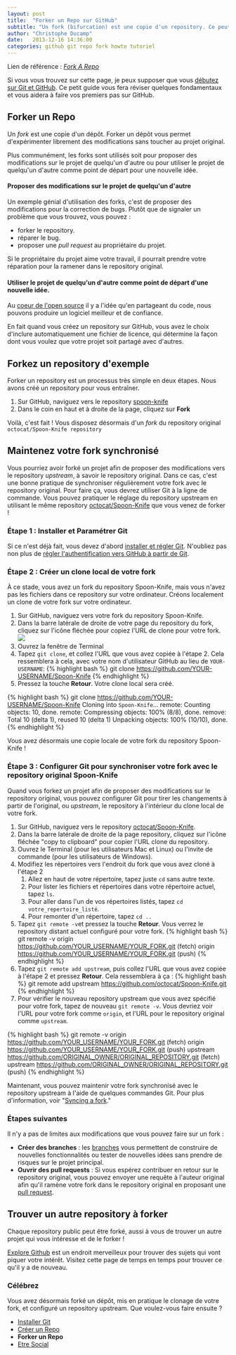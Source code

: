 ```yaml
---
layout: post
title:  "Forker un Repo sur GitHub"
subtitle: "Un fork (bifurcation) est une copie d'un repository. Ce peut être une bonne base pour démarrer."
author: "Christophe Ducamp"
date:   2013-12-16 14:36:00
categories: github git repo fork howto tutoriel
---
```

Lien de référence : <span class="h-cite"><cite class="p-name u-url">[Fork A Repo](https://help.github.com/articles/fork-a-repo)</cite></span>

Si vous vous trouvez sur cette page, je peux supposer que vous [débutez sur Git et GitHub](/2013/12/15/Github-pour-nuls-partie-1/). Ce petit guide vous fera réviser quelques fondamentaux et vous aidera à faire vos premiers pas sur GitHub.

## Forker un Repo

Un *fork* est une copie d'un dépôt. Forker un dépôt vous permet d'expérimenter librement des modifications sans toucher au projet original.

Plus communément, les forks sont utilisés soit pour proposer des modifications sur le projet de quelqu'un d'autre ou pour utiliser le projet de quelqu'un d'autre comme point de départ pour une nouvelle idée.

####  Proposer des modifications sur le projet de quelqu'un d'autre

Un exemple génial d'utilisation des forks, c'est de proposer des modifications pour la correction de bugs. Plutôt que de signaler un problème que vous trouvez, vous pouvez :

- forker le repository.
- réparer le bug.
- proposer une *pull request* au propriétaire du projet.

Si le propriétaire du projet aime votre travail, il pourrait prendre votre réparation pour la ramener dans le repository original.

#### Utiliser le projet de quelqu'un d'autre comme point de départ d'une nouvelle idée.

Au [coeur de l'open source](http://opensource.org/about) il y a l'idée qu'en partageant du code, nous pouvons produire un logiciel meilleur et de confiance.

En fait quand vous créez un repository sur GitHub, vous avez le choix d'inclure automatiquement une fichier de licence, qui détermine la façon dont vous voulez que votre projet soit partagé avec d'autres.

## Forkez un repository d'exemple

Forker un repository est un processus très simple en deux étapes. Nous avons créé un repository pour vous entraîner.

1. Sur GitHub, naviguez vers le repository [spoon-knife](https://github.com/octocat/Spoon-Knife)
2. Dans le coin en haut et à droite de la page, cliquez sur **Fork**

Voilà, c'est fait ! Vous disposez désormais d'un *fork* du repository original `octocat/Spoon-Knife repository`

## Maintenez votre fork synchronisé

Vous pourriez avoir forké un projet afin de proposer des modifications vers le repository *upstream*, à savoir  le repository original. Dans ce cas, c'est une bonne pratique de synchroniser régulièrement votre fork avec le repository original. Pour faire ça, vous devrez utiliser Git à la ligne de commande. Vous pouvez pratiquer le réglage du repository upstream en utilisant le même repository [octocat/Spoon-Knife](https://github.com/octocat/Spoon-Knife) que vous venez de forker !

### Étape 1 : Installer et Paramétrer Git

Si ce n'est déjà fait, vous devez d'abord [installer et régler Git](/2013/12/10/installer-git/). N'oubliez pas non plus de [régler l'authentification vers GitHub à partir de Git](https://help.github.com/articles/set-up-git#next-steps-authenticating-with-github-from-git).

<span id="creer-un-clone-local-de-votre-fork"></span>
### Étape 2 : Créer un clone local de votre fork

À ce stade, vous avez un fork du repository Spoon-Knife, mais vous n'avez pas les fichiers dans ce repository sur votre ordinateur. Créons localement un clone de votre fork sur votre ordinateur.

1. Sur GitHub, naviguez vers votre fork du repository Spoon-Knife.
2. Dans la barre latérale de droite de votre page du repository du fork, cliquez sur l'icône fléchée pour copiez l'URL de clone pour votre fork. <img src="https://help.github.com/assets/images/help/repository/clone-repo-clone-url-button.png" />
3. Ouvrez la fenêtre de Terminal
4. Tapez `git clone`, et collez l'URL que vous avez copiée à l'étape 2. Cela ressemblera à cela, avec votre nom d'utilisateur GitHub au lieu de `YOUR-USERNAME`:
{% highlight bash %}
git clone https://github.com/YOUR-USERNAME/Spoon-Knife
{% endhighlight %}
5. Pressez la touche **Retour**. Votre clone local sera créé.

{% highlight bash %}
git clone https://github.com/YOUR-USERNAME/Spoon-Knife
Cloning into `Spoon-Knife`...
remote: Counting objects: 10, done.
remote: Compressing objects: 100% (8/8), done.
remove: Total 10 (delta 1), reused 10 (delta 1)
Unpacking objects: 100% (10/10), done.
{% endhighlight %}

Vous avez désormais une copie locale de votre fork du repository Spoon-Knife !

###  Étape 3 : Configurer Git pour synchroniser votre fork avec le repository original Spoon-Knife

Quand vous forkez un projet afin de proposer des modifications sur le repository original, vous pouvez configurer Git pour tirer les changements à partir de l'original, ou *upstream*, le repository à l'intérieur du clone local de votre fork.

1. Sur GitHub, naviguez vers le repository [octocat/Spoon-Knife](https://github.com/octocat/Spoon-Knife).
2. Dans la barre latérale de droite de la page repository, cliquez sur l'icône fléchée "copy to clipboard" pour copier l'URL clone du repository.
3. Ouvrez le Terminal (pour les utilisateurs Mac et Linux) ou l'invite de commande (pour les utilisateurs de Windows).
4. Modifiez les répertoires vers l'endroit du fork que vous avez cloné à l'étape 2
	1. Allez en haut de votre répertoire, tapez juste `cd` sans autre texte.
	2. Pour lister les fichiers et répertoires dans votre répertoire actuel, tapez `ls`.
	3. Pour aller dans l'un de vos répertoires listés, tapez `cd votre_repertoire_listé`.
	4. Pour remonter d'un répertoire, tapez `cd ..`
5. Tapez `git remote -v`et pressez la touche **Retour**. Vous verrez le repository distant actuel configuré pour votre fork.
{% highlight bash %}
git remote -v
origin  https://github.com/YOUR_USERNAME/YOUR_FORK.git (fetch)
origin  https://github.com/YOUR_USERNAME/YOUR_FORK.git (push)
{% endhighlight %}
6. Tapez `git remote add upstream`, puis collez l'URL que vous avez copiée à l'étape 2 et pressez **Retour**. Cela ressemblera à ça :
{% highlight bash %}
git remote add upstream https://github.com/octocat/Spoon-Knife.git
{% endhighlight %}  
7. Pour vérifier le nouveau repository upstream que vous avez spécifié pour votre fork, tapez de nouveau `git remote -v`. Vous devriez voir l'URL pour votre fork comme `origin`, et l'URL pour le repository original comme `upstream`.

{% highlight bash %}
git remote -v
origin    https://github.com/YOUR_USERNAME/YOUR_FORK.git (fetch)
origin    https://github.com/YOUR_USERNAME/YOUR_FORK.git (push)
upstream  https://github.com/ORIGINAL_OWNER/ORIGINAL_REPOSITORY.git (fetch)
upstream  https://github.com/ORIGINAL_OWNER/ORIGINAL_REPOSITORY.git (push)
{% endhighlight %}  

Maintenant, vous pouvez maintenir votre fork synchronisé avec le repository upstream à l'aide de quelques commandes Git. Pour plus d'information, voir "[Syncing a fork](https://help.github.com/articles/syncing-a-fork)."

### Étapes suivantes

Il n'y a pas de limites aux modifications que vous pouvez faire sur un fork :
- **Créer des branches** : les [branches](https://help.github.com/articles/creating-and-deleting-branches-within-your-repository/) vous permettent de construire de nouvelles fonctionnalités ou tester de nouvelles idées sans prendre de risques sur le projet principal.
- **Ouvrir des pull requests** : Si vous espérez contribuer en retour sur le repository original, vous pouvez envoyer une requête à l'auteur original afin qu'il ramène votre fork dans le repository original en proposant une [pull request](https://help.github.com/articles/using-pull-requests).   

## Trouver un autre repository à forker

Chaque repository public peut être forké, aussi à vous de trouver un autre projet qui vous intéresse et de le forker !

[Explore Github](https://github.com/explore) est un endroit merveilleux pour trouver des sujets qui vont piquer votre intérêt. Visitez cette page de temps en temps pour trouver ce qu'il y a de nouveau.


### Célébrez

Vous avez désormais forké un dépôt, mis en pratique le clonage de votre fork, et configuré un repository upstream. Que voulez-vous faire ensuite ?

* [Installer Git](/2013/12/10/installer-git/)
* [Créer un Repo](/2013/12/16/creer_un_repo_GitHub/)
* **Forker un Repo**
* [Etre Social](/2013/12/17/github-etre-social/)
